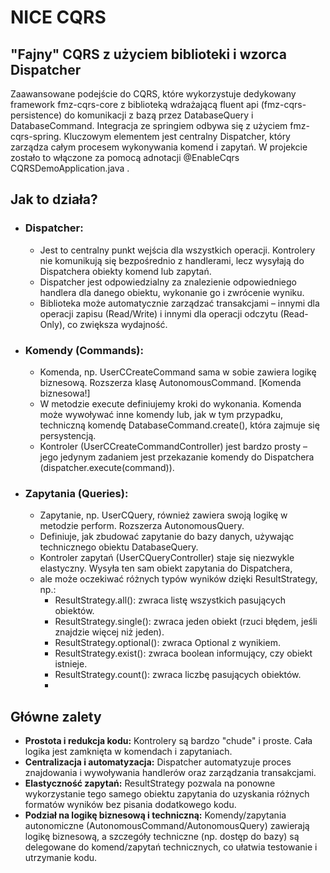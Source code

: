# NICE CQRS

## "Fajny" CQRS z użyciem biblioteki i wzorca Dispatcher
Zaawansowane podejście do CQRS, które wykorzystuje dedykowany framework fmz-cqrs-core z biblioteką wdrażającą fluent api (fmz-cqrs-persistence) do komunikacji z bazą przez DatabaseQuery i DatabaseCommand.
Integracja ze springiem odbywa się z użyciem fmz-cqrs-spring.
Kluczowym elementem jest centralny Dispatcher, który zarządza całym procesem wykonywania komend i zapytań. W projekcie zostało to włączone za pomocą adnotacji @EnableCqrs
CQRSDemoApplication.java
.

## Jak to działa?
- ### Dispatcher:
  - Jest to centralny punkt wejścia dla wszystkich operacji. Kontrolery nie komunikują się bezpośrednio z handlerami, lecz wysyłają do Dispatchera obiekty komend lub zapytań.
  - Dispatcher jest odpowiedzialny za znalezienie odpowiedniego handlera dla danego obiektu, wykonanie go i zwrócenie wyniku.
  - Biblioteka może automatycznie zarządzać transakcjami – innymi dla operacji zapisu (Read/Write) i innymi dla operacji odczytu (Read-Only), co zwiększa wydajność.

- ### Komendy (Commands):
  - Komenda, np. UserCCreateCommand sama w sobie zawiera logikę biznesową. Rozszerza klasę AutonomousCommand. [Komenda biznesowa!]
  - W metodzie execute definiujemy kroki do wykonania. Komenda może wywoływać inne komendy lub, jak w tym przypadku, techniczną komendę DatabaseCommand.create(), która zajmuje się persystencją.
  - Kontroler (UserCCreateCommandController) jest bardzo prosty – jego jedynym zadaniem jest przekazanie komendy do Dispatchera (dispatcher.execute(command)).

- ### Zapytania (Queries):
  - Zapytanie, np. UserCQuery, również zawiera swoją logikę w metodzie perform. Rozszerza AutonomousQuery.
  - Definiuje, jak zbudować zapytanie do bazy danych, używając technicznego obiektu DatabaseQuery.
  - Kontroler zapytań (UserCQueryController) staje się niezwykle elastyczny. Wysyła ten sam obiekt zapytania do Dispatchera, 
  - ale może oczekiwać różnych typów wyników dzięki ResultStrategy, np.:
    - ResultStrategy.all(): zwraca listę wszystkich pasujących obiektów.
    - ResultStrategy.single(): zwraca jeden obiekt (rzuci błędem, jeśli znajdzie więcej niż jeden).
    - ResultStrategy.optional(): zwraca Optional z wynikiem.
    - ResultStrategy.exist(): zwraca boolean informujący, czy obiekt istnieje.
    - ResultStrategy.count(): zwraca liczbę pasujących obiektów.
    - 
## Główne zalety
 - **Prostota i redukcja kodu:** Kontrolery są bardzo "chude" i proste. Cała logika jest zamknięta w komendach i zapytaniach.
 - **Centralizacja i automatyzacja:** Dispatcher automatyzuje proces znajdowania i wywoływania handlerów oraz zarządzania transakcjami.
 - **Elastyczność zapytań:** ResultStrategy pozwala na ponowne wykorzystanie tego samego obiektu zapytania do uzyskania różnych formatów wyników bez pisania dodatkowego kodu.
 - **Podział na logikę biznesową i techniczną:** Komendy/zapytania autonomiczne (AutonomousCommand/AutonomousQuery) zawierają logikę biznesową, a szczegóły techniczne (np. dostęp do bazy) są delegowane do komend/zapytań technicznych, co ułatwia testowanie i utrzymanie kodu.